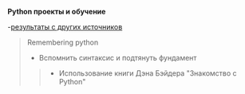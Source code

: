 **Python проекты и обучение**

-[результаты с других источников](https://github.com/Giocatory/Certificates)

> Remembering python
> + Вспомнить синтаксис и подтянуть фундамент
> > + Использование книги Дэна Бэйдера "Знакомство с Python"